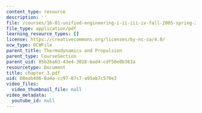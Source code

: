 ```yaml
---
content_type: resource
description: ''
file: /courses/16-01-unified-engineering-i-ii-iii-iv-fall-2005-spring-2006/88eab4d66a4acc9707c7a95ab7c570e3_chapter_3.pdf
file_type: application/pdf
learning_resource_types: []
license: https://creativecommons.org/licenses/by-nc-sa/4.0/
ocw_type: OCWFile
parent_title: Thermodynamics and Propulsion
parent_type: CourseSection
parent_uid: 05b2ba63-43e4-3028-bad4-cdf50e0b363a
resourcetype: Document
title: chapter_3.pdf
uid: 88eab4d6-6a4a-cc97-07c7-a95ab7c570e3
video_files:
  video_thumbnail_file: null
video_metadata:
  youtube_id: null
---
```

